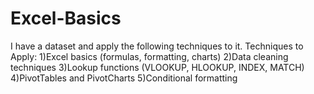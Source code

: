 # Excel-Basics
I have a dataset and apply the following techniques to it. Techniques to Apply:  1)Excel basics (formulas, formatting, charts)  2)Data cleaning techniques  3)Lookup functions (VLOOKUP, HLOOKUP, INDEX, MATCH)  4)PivotTables and PivotCharts  5)Conditional formatting
